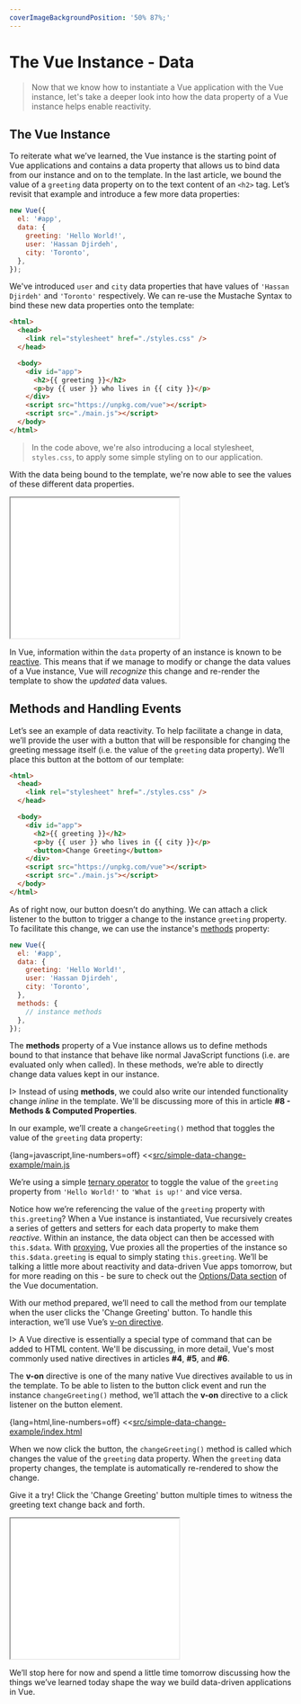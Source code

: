 ```yaml
---
coverImageBackgroundPosition: '50% 87%;'
---
```


# The Vue Instance - Data

> Now that we know how to instantiate a Vue application with the Vue instance, let's take a deeper look into how the data property of a Vue instance helps enable reactivity.

## The Vue Instance

To reiterate what we’ve learned, the Vue instance is the starting point of Vue applications and contains a data property that allows us to bind data from our instance and on to the template. In the last article, we bound the value of a `greeting` data property on to the text content of an `<h2>` tag. Let’s revisit that example and introduce a few more data properties:

```javascript
new Vue({
  el: '#app',
  data: {
    greeting: 'Hello World!',
    user: 'Hassan Djirdeh',
    city: 'Toronto',
  },
});
```

We've introduced `user` and `city` data properties that have values of `'Hassan Djirdeh'` and `'Toronto'` respectively. We can re-use the Mustache Syntax to bind these new data properties onto the template:

```html
<html>
  <head>
    <link rel="stylesheet" href="./styles.css" />
  </head>

  <body>
    <div id="app">
      <h2>{{ greeting }}</h2>
      <p>by {{ user }} who lives in {{ city }}</p>
    </div>
    <script src="https://unpkg.com/vue"></script>
    <script src="./main.js"></script>
  </body>
</html>
```

> In the code above, we're also introducing a local stylesheet, `styles.css`, to apply some simple styling on to our application.

With the data being bound to the template, we're now able to see the values of these different data properties.

<iframe src='./src/simple-binding-example/index.html'
        height="250"
        scrolling="no"
         >
</iframe>

In Vue, information within the `data` property of an instance is known to be [reactive](https://vuejs.org/v2/guide/reactivity.html). This means that if we manage to modify or change the data values of a Vue instance, Vue will _recognize_ this change and re-render the template to show the _updated_ data values.

## Methods and Handling Events

Let’s see an example of data reactivity. To help facilitate a change in data, we’ll provide the user with a button that will be responsible for changing the greeting message itself (i.e. the value of the `greeting` data property). We’ll place this button at the bottom of our template:

```html
<html>
  <head>
    <link rel="stylesheet" href="./styles.css" />
  </head>

  <body>
    <div id="app">
      <h2>{{ greeting }}</h2>
      <p>by {{ user }} who lives in {{ city }}</p>
      <button>Change Greeting</button>
    </div>
    <script src="https://unpkg.com/vue"></script>
    <script src="./main.js"></script>
  </body>
</html>
```

As of right now, our button doesn’t do anything. We can attach a click listener to the button to trigger a change to the instance `greeting` property. To facilitate this change, we can use the instance's [methods](https://vuejs.org/v2/guide/events.html#Method-Event-Handlers) property:

```javascript
new Vue({
  el: '#app',
  data: {
    greeting: 'Hello World!',
    user: 'Hassan Djirdeh',
    city: 'Toronto',
  },
  methods: {
    // instance methods
  },
});
```

The **methods** property of a Vue instance allows us to define methods bound to that instance that behave like normal JavaScript functions (i.e. are evaluated only when called). In these methods, we’re able to directly change data values kept in our instance.

I> Instead of using **methods**, we could also write our intended functionality change _inline_ in the template. We'll be discussing more of this in article **#8 - Methods & Computed Properties**.

In our example, we’ll create a `changeGreeting()` method that toggles the value of the `greeting` data property:

{lang=javascript,line-numbers=off}
<<[src/simple-data-change-example/main.js](./src/simple-data-change-example/main.js)

We’re using a simple [ternary operator](https://developer.mozilla.org/en-US/docs/Web/JavaScript/Reference/Operators/Conditional_Operator) to toggle the value of the `greeting` property from `'Hello World!'` to `'What is up!'` and vice versa.

Notice how we’re referencing the value of the `greeting` property with `this.greeting`? When a Vue instance is instantiated, Vue recursively creates a series of getters and setters for each data property to make them _reactive_. Within an instance, the data object can then be accessed with `this.$data`. With [proxying](https://developer.mozilla.org/en-US/docs/Web/JavaScript/Reference/Global_Objects/Proxy), Vue proxies all the properties of the instance so `this.$data.greeting` is equal to simply stating `this.greeting`. We’ll be talking a little more about reactivity and data-driven Vue apps tomorrow, but for more reading on this - be sure to check out the [Options/Data section](https://vuejs.org/v2/api/#data) of the Vue documentation.

With our method prepared, we’ll need to call the method from our template when the user clicks the 'Change Greeting' button. To handle this interaction, we’ll use Vue’s [v-on directive](https://vuejs.org/v2/guide/events.html).

I> A Vue directive is essentially a special type of command that can be added to HTML content. We'll be discussing, in more detail, Vue's most commonly used native directives in articles **#4**, **#5**, and **#6**.

The **v-on** directive is one of the many native Vue directives available to us in the template. To be able to listen to the button click event and run the instance `changeGreeting()` method, we’ll attach the **v-on** directive to a click listener on the button element.

{lang=html,line-numbers=off}
<<[src/simple-data-change-example/index.html](./src/simple-data-change-example/index.html)

When we now click the button, the `changeGreeting()` method is called which changes the value of the `greeting` data property. When the `greeting` data property changes, the template is automatically re-rendered to show the change.

Give it a try! Click the 'Change Greeting' button multiple times to witness the greeting text change back and forth.

<iframe src='./src/simple-data-change-example/index.html'
        height="250"
        scrolling="no"
         >
</iframe>

We’ll stop here for now and spend a little time tomorrow discussing how the things we’ve learned today shape the way we build data-driven applications in Vue.
